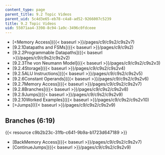 ```yaml
---
content_type: page
parent_title: 9.2 Topic Videos
parent_uid: 5c4d3e65-eb78-c4a8-ad52-9266007c5239
title: 9.2 Topic Videos
uid: 55071aa4-3398-8c94-1a9c-3496c0fdceee
---
```


*   [\<Memory Access]({{< baseurl >}}/pages/c9/c9s2/c9s2v7)
*   [9.2.1Datapaths and FSMs]({{< baseurl >}}/pages/c9/c9s2)
*   [9.2.2Programmable Datapaths]({{< baseurl >}}/pages/c9/c9s2/c9s2v2)
*   [9.2.3The von Neumann Model]({{< baseurl >}}/pages/c9/c9s2/c9s2v3)
*   [9.2.4Storage]({{< baseurl >}}/pages/c9/c9s2/c9s2v4)
*   [9.2.5ALU Instructions]({{< baseurl >}}/pages/c9/c9s2/c9s2v5)
*   [9.2.6Constant Operands]({{< baseurl >}}/pages/c9/c9s2/c9s2v6)
*   [9.2.7Memory Access]({{< baseurl >}}/pages/c9/c9s2/c9s2v7)
*   [9.2.8Branches]({{< baseurl >}}/pages/c9/c9s2/c9s2v8)
*   [9.2.9Jumps]({{< baseurl >}}/pages/c9/c9s2/c9s2v9)
*   [9.2.10Worked Examples]({{< baseurl >}}/pages/c9/c9s2/c9s2v10)
*   [\>Jumps]({{< baseurl >}}/pages/c9/c9s2/c9s2v9)

Branches (6:19)
---------------

{{< resource c9b2b23c-31fb-c641-9b9a-b1723d647189 >}}

*   [BackMemory Access]({{< baseurl >}}/pages/c9/c9s2/c9s2v7)
*   [ContinueJumps]({{< baseurl >}}/pages/c9/c9s2/c9s2v9)